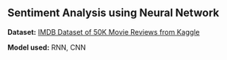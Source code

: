 ## Sentiment Analysis using Neural Network

**Dataset:** [IMDB Dataset of 50K Movie Reviews from Kaggle](https://www.kaggle.com/lakshmi25npathi/imdb-dataset-of-50k-movie-reviews)

**Model used:** RNN, CNN

